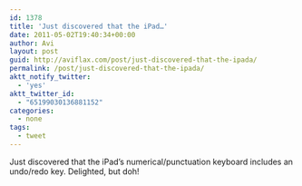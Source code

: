 ```yaml
---
id: 1378
title: 'Just discovered that the iPad…'
date: 2011-05-02T19:40:34+00:00
author: Avi
layout: post
guid: http://aviflax.com/post/just-discovered-that-the-ipada/
permalink: /post/just-discovered-that-the-ipada/
aktt_notify_twitter:
  - 'yes'
aktt_twitter_id:
  - "65199030136881152"
categories:
  - none
tags:
  - tweet
---
```

Just discovered that the iPad’s numerical/punctuation keyboard includes an undo/redo key. Delighted, but doh!